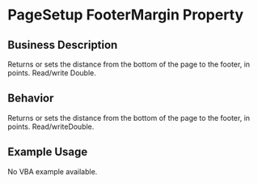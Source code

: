 # PageSetup FooterMargin Property

## Business Description
Returns or sets the distance from the bottom of the page to the footer, in points. Read/write Double.

## Behavior
Returns or sets the distance from the bottom of the page to the footer, in points. Read/writeDouble.

## Example Usage
No VBA example available.